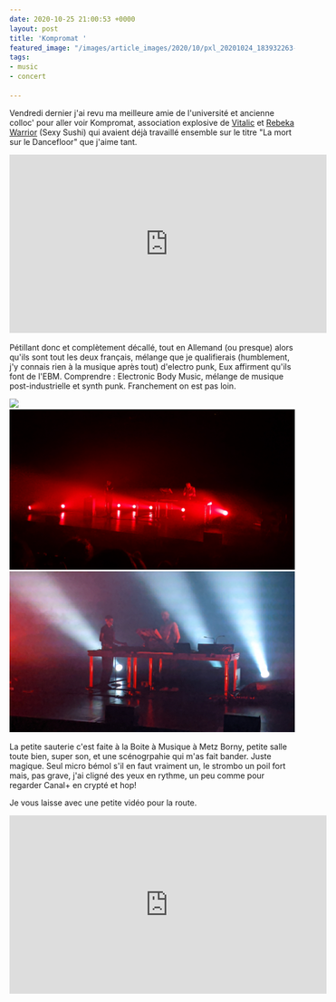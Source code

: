 ```yaml
---
date: 2020-10-25 21:00:53 +0000
layout: post
title: 'Kompromat '
featured_image: "/images/article_images/2020/10/pxl_20201024_183932263-night.jpg"
tags:
- music
- concert

---
```

Vendredi dernier j'ai revu ma meilleure amie de l'université et ancienne colloc' pour aller voir Kompromat, association explosive de [Vitalic](https://fr.wikipedia.org/wiki/Vitalic) et [Rebeka Warrior](https://fr.wikipedia.org/wiki/Julia_Lano%C3%AB) (Sexy Sushi) qui avaient déjà travaillé ensemble sur le titre "La mort sur le Dancefloor" que j'aime tant. 

<iframe width="560" height="315" src="https://www.youtube.com/embed/pimc2Wy1Sg0" frameborder="0" allow="accelerometer; autoplay; clipboard-write; encrypted-media; gyroscope; picture-in-picture" allowfullscreen></iframe>

Pétillant donc et complètement décallé, tout en Allemand (ou presque) alors qu'ils sont tout les deux français, mélange que je qualifierais (humblement, j'y connais rien à la musique après tout) d'electro punk, Eux affirment qu'ils font de l'EBM. Comprendre : Electronic Body Music, mélange de musique post-industrielle et synth punk. Franchement on est pas loin.

<div class="gallery" data-columns="3">
<img src="/images/article_images/2020/10/pxl_2_201024_183932263-night.jpg">
<img src="/images/article_images/2020/10/pxl_20201024_184232199-night.jpg">
<img src="/images/article_images/2020/10/pxl_20201024_185403939-night.jpg">
</div>

La petite sauterie c'est faite à la Boite à Musique à Metz Borny, petite salle toute bien, super son, et une scénogrpahie qui m'as fait bander. Juste magique. Seul micro bémol s'il en faut vraiment un, le strombo un poil fort mais, pas grave, j'ai cligné des yeux en rythme, un peu comme pour regarder Canal+ en crypté et hop! 

Je vous laisse avec une petite vidéo pour la route.

<iframe width="560" height="315" src="https://www.youtube.com/embed/X3ZiRJswuv4" frameborder="0" allow="accelerometer; autoplay; clipboard-write; encrypted-media; gyroscope; picture-in-picture" allowfullscreen></iframe>